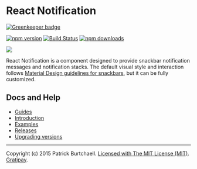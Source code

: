 # React Notification

[![Greenkeeper badge](https://badges.greenkeeper.io/pburtchaell/react-notification.svg)](https://greenkeeper.io/)

[![npm version](https://badge.fury.io/js/react-notification.svg)](http://badge.fury.io/js/react-notification) [![Build Status](https://travis-ci.org/pburtchaell/react-notification.svg)](https://travis-ci.org/pburtchaell/react-notification) [![npm downloads](https://img.shields.io/npm/dm/react-notification.svg?style=flat)](http://badge.fury.io/js/react-notification)

![](https://raw.githubusercontent.com/pburtchaell/react-notification/master/docs/example-b.gif)

React Notification is a component designed to provide snackbar notification messages and notification stacks. The default visual style and interaction follows [Material Design guidelines for snackbars](http://www.google.com/design/spec/components/snackbars-toasts.html#snackbars-toasts-usage), but it can be fully customized.

## Docs and Help

- [Guides](/docs/guides/)
- [Introduction](/docs/introduction.md)
- [Examples](/examples)
- [Releases](https://github.com/pburtchaell/react-notification/releases)
- [Upgrading versions](/UPGRADING.md)

---
Copyright (c) 2015 Patrick Burtchaell. [Licensed with The MIT License (MIT)](https://raw.githubusercontent.com/pburtchaell/react-notification/master/LICENSE). [Gratipay](https://gratipay.com/~pburtchaell/).
